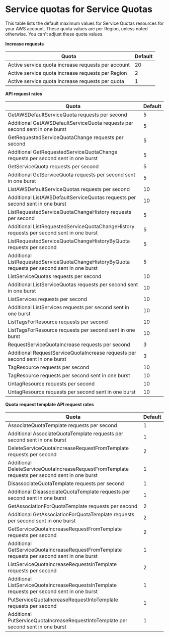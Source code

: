# Service quotas for Service Quotas<a name="reference_limits"></a>

This table lists the default maximum values for Service Quotas resources for your AWS account\. These quota values are per Region, unless noted otherwise\. You can't adjust these quota values\.


**Increase requests**  

| Quota | Default | 
| --- | --- | 
| Active service quota increase requests per account | 20 | 
| Active service quota increase requests per Region | 2 | 
| Active service quota increase requests per quota | 1 | 


**API request rates**  

| Quota | Default | 
| --- | --- | 
| GetAWSDefaultServiceQuota requests per second | 5 | 
| Additional GetAWSDefaultServiceQuota requests per second sent in one burst | 5 | 
| GetRequestedServiceQuotaChange requests per second | 5 | 
| Additional GetRequestedServiceQuotaChange requests per second sent in one burst | 5 | 
| GetServiceQuota requests per second | 5 | 
| Additional GetServiceQuota requests per second sent in one burst | 5 | 
| ListAWSDefaultServiceQuotas requests per second | 10 | 
| Additional ListAWSDefaultServiceQuotas requests per second sent in one burst | 10 | 
| ListRequestedServiceQuotaChangeHistory requests per second | 5 | 
| Additional ListRequestedServiceQuotaChangeHistory requests per second sent in one burst | 5 | 
| ListRequestedServiceQuotaChangeHistoryByQuota requests per second | 5 | 
| Additional ListRequestedServiceQuotaChangeHistoryByQuota requests per second sent in one burst | 5 | 
| ListServiceQuotas requests per second | 10 | 
| Additional ListServiceQuotas requests per second sent in one burst | 10 | 
| ListServices requests per second | 10 | 
| Additional ListServices requests per second sent in one burst | 10 | 
| ListTagsForResource requests per second | 10 | 
| ListTagsForResource requests per second sent in one burst | 10 | 
| RequestServiceQuotaIncrease requests per second | 3 | 
| Additional RequestServiceQuotaIncrease requests per second sent in one burst | 3 | 
| TagResource requests per second | 10 | 
| TagResource requests per second sent in one burst | 10 | 
| UntagResource requests per second | 10 | 
| UntagResource requests per second sent in one burst | 10 | 


**Quota request template API request rates**  

| Quota | Default | 
| --- | --- | 
| AssociateQuotaTemplate requests per second | 1 | 
| Additional AssociateQuotaTemplate requests per second sent in one burst | 1 | 
| DeleteServiceQuotaIncreaseRequestFromTemplate requests per second | 2 | 
| Additional DeleteServiceQuotaIncreaseRequestFromTemplate requests per second sent in one burst | 1 | 
| DisassociateQuotaTemplate requests per second | 1 | 
| Additional DisassociateQuotaTemplate requests per second sent in one burst | 1 | 
| GetAssociationForQuotaTemplate requests per second | 2 | 
| Additional GetAssociationForQuotaTemplate requests per second sent in one burst | 2 | 
| GetServiceQuotaIncreaseRequestFromTemplate requests per second | 2 | 
| Additional GetServiceQuotaIncreaseRequestFromTemplate requests per second sent in one burst | 1 | 
| ListServiceQuotaIncreaseRequestsInTemplate requests per second | 2 | 
| Additional ListServiceQuotaIncreaseRequestsInTemplate requests per second sent in one burst | 1 | 
| PutServiceQuotaIncreaseRequestIntoTemplate requests per second | 1 | 
| Additional PutServiceQuotaIncreaseRequestIntoTemplate per second sent in one burst | 1 | 